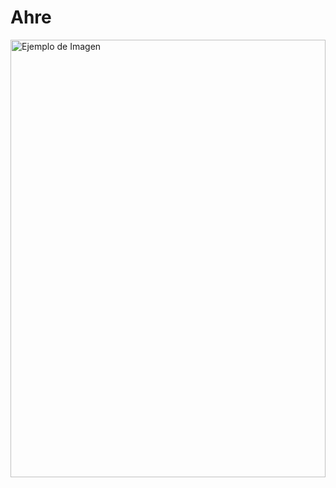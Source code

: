 # Ahre
<div style="width: 100%; overflow: hidden;">
    <img src="https://i.pinimg.com/564x/c5/12/d5/c512d565819e2ed28ad59c137bd96900.jpg" alt="Ejemplo de Imagen" style="width: 100%; height: 700px; object-fit: cover;">
</div>
